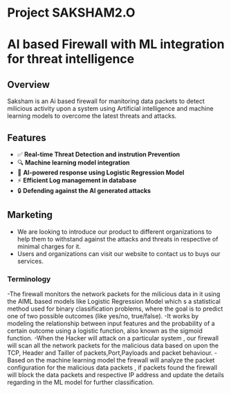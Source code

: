 # Project SAKSHAM2.O
# AI based Firewall with ML integration for threat intelligence

## Overview
Saksham is an Ai based firewall for manitoring data packets to detect milicious activity upon a system using
Artificial intelligence and machine learning models to overcome the latest threats and attacks.
## Features
- ✅ **Real-time Threat Detection and instrution Prevention**
- 🔍 **Machine learning model integration**
- 🤖 **AI-powered response using Logistic Regression Model**
- ⚡ **Efficient Log management in database**
- 🔒 **Defending against the AI generated attacks**

## Marketing
- We are looking to introduce our product to different organizations to help them to withstand against the attacks and threats in respective of minimal charges for it.
- Users and organizations can visit our website to contact us to buys our services.

### Terminology
-The firewall monitors the network packets for the milicious data in it using the AIML based models like Logistic Regression Model which s a statistical method used for binary classification problems, where the goal is to predict one of two possible outcomes (like yes/no, true/false). 
-It works by modeling the relationship between input features and the probability of a certain outcome using a logistic function, also known as the sigmoid function.
-When the Hacker will attack on a particular system , our firewall will scan all the network packets for the malicious data based on upon the TCP, Header and Tailler of packets,Port,Payloads and packet behaviour.
-Based on the machine learning model the firewall will analyze the packet configuration for the malicious data packets , if packets found the firewall will block the data packets and respective IP address
and update the details regarding in the ML model for further classification.
